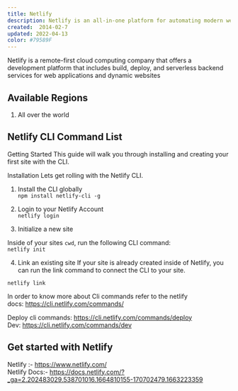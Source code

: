 ```yaml
---
title: Netlify
description: Netlify is an all-in-one platform for automating modern web projects. Replace your hosting infrastructure, continuous integration, and deployment pipeline with a single workflow. Integrate dynamic functionality like serverless functions, user authentication, and form handling as your projects grow.
created:  2014-02-7
updated: 2022-04-13
color: #79589F
---
```


Netlify is a remote-first cloud computing company that offers a development platform that includes build, deploy, and serverless backend services for web applications and dynamic websites


## Available Regions
1. All over the world


## Netlify CLI Command List
Getting Started
This guide will walk you through installing and creating your first site with the CLI.

Installation
Lets get rolling with the Netlify CLI.

1. Install the CLI globally <br>
`npm install netlify-cli -g`

2. Login to your Netlify Account <br>
`netlify login`

3. Initialize a new site <br>

Inside of your sites `cwd`, run the following CLI command: <br>
`netlify init`

4. Link an existing site
If your site is already created inside of Netlify, you can run the link command to connect the CLI to your site.

`netlify link` <br>

In order to know more about Cli commands refer to the netlify <br>
docs: https://cli.netlify.com/commands/

Deploy cli commands: https://cli.netlify.com/commands/deploy <br>
Dev: https://cli.netlify.com/commands/dev <br>



## Get started with Netlify

Netlify :- https://www.netlify.com/ <br>
Netlify Docs:- https://docs.netlify.com/?_ga=2.202483029.538701016.1664810155-170702479.1663223359
